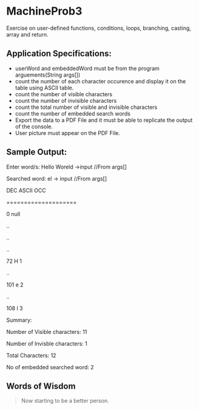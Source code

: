 # MachineProb3
Exercise on user-defined functions, conditions, loops, branching, casting, array and return.
## Application Specifications:
* userWord and embeddedWord must be from the program arguements(String args[])
* count the number of each character occurence and display it on the table using ASCII table.
* count the number of visible characters
* count the number of invisible characters
* count the total number of visible and invisible characters
* count the number of embedded search words
* Export the data to a PDF File and it must be able to replicate the output of the console.
* User picture must appear on the PDF File.


## Sample Output:

Enter word/s: Hello Woreld ->input //From args[]

Searched word: el -> input //From args[]

DEC	ASCII	OCC

====================

0		null

..

..

..

72	H	1

..

101	e	2

..

108	l	3

Summary:

Number of Visible characters: 11

Number of Invisble characters: 1

Total Characters: 12

No of embedded searched word: 2

## Words of Wisdom

> Now starting to be a better person.
